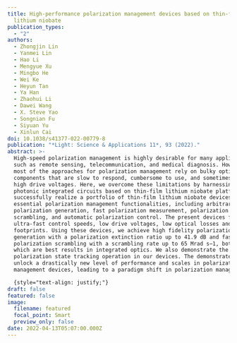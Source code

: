 ```yaml
---
title: High-performance polarization management devices based on thin-film
  lithium niobate
publication_types:
  - "2"
authors:
  - Zhongjin Lin
  - Yanmei Lin
  - Hao Li
  - Mengyue Xu
  - Mingbo He
  - Wei Ke
  - Heyun Tan
  - Ya Han
  - Zhaohui Li
  - Dawei Wang
  - X. Steve Yao
  - Songnian Fu
  - Siyuan Yu
  - Xinlun Cai
doi: 10.1038/s41377-022-00779-8
publication: "*Light: Science & Applications 11*, 93 (2022)."
abstract: >-
  High-speed polarization management is highly desirable for many applications,
  such as remote sensing, telecommunication, and medical diagnosis. However,
  most of the approaches for polarization management rely on bulky optical
  components that are slow to respond, cumbersome to use, and sometimes with
  high drive voltages. Here, we overcome these limitations by harnessing
  photonic integrated circuits based on thin-film lithium niobate platform. We
  successfully realize a portfolio of thin-film lithium niobate devices for
  essential polarization management functionalities, including arbitrary
  polarization generation, fast polarization measurement, polarization
  scrambling, and automatic polarization control. The present devices feature
  ultra-fast control speeds, low drive voltages, low optical losses and compact
  footprints. Using these devices, we achieve high fidelity polarization
  generation with a polarization extinction ratio up to 41.9 dB and fast
  polarization scrambling with a scrambling rate up to 65 Mrad s−1, both of
  which are best results in integrated optics. We also demonstrate the endless
  polarization state tracking operation in our devices. The demonstrated devices
  unlock a drastically new level of performance and scales in polarization
  management devices, leading to a paradigm shift in polarization management.

  {style="text-align: justify;"}
draft: false
featured: false
image:
  filename: featured
  focal_point: Smart
  preview_only: false
date: 2022-04-13T05:07:00.000Z
---
```

